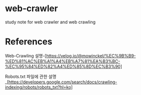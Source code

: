 # web-crawler
study note for web crawler and web crawling 



# References

 Web-Crawling 설명-[https://velog.io/@mowinckel/%EC%9B%B9-%ED%81%AC%EB%A1%A4%EB%A7%81%EA%B3%BC-%EC%95%84%ED%82%A4%ED%85%8D%EC%B3%90]
 
 
 Robots.txt 파일에 관한 설명_[https://developers.google.com/search/docs/crawling-indexing/robots/robots_txt?hl=ko]

